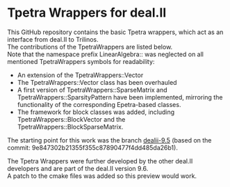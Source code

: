 # Tpetra Wrappers for deal.II    
  
This GitHub repository contains the basic Tpetra wrappers, which act as an interface from deal.II to Trilinos.    
The contributions of the TpetraWrappers are listed below.   
Note that the namespace prefix LinearAlgebra:: was neglected on all mentioned TpetraWrappers symbols for readability:   
- An extension of the TpetraWrappers::Vector   
- The TpetraWrappers::Vector class has been overhauled   
- A first version of TpetraWrappers::SparseMatrix and TpetraWrappers::SparsityPattern have been implemented, mirroring the functionality of the corresponding Epetra-based classes.    
- The framework for block classes was added, including TpetraWrappers::BlockVector and the TpetraWrappers::BlockSparseMatrix.    
  
The starting point for this work was the branch [dealii-9.5](https://github.com/dealii/dealii/tree/dealii-9.5) (based on the commit: 9e847302b21355f355c87890477f4dd485da26b1).   
  
The Tpetra Wrappers were further developed by the other deal.II developers and are part of the deal.II version 9.6.    
A patch to the cmake files was added so this preview would work.
